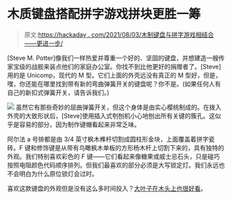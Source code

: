 # 木质键盘搭配拼字游戏拼块更胜一筹

> 原文:[https://hackaday . com/2021/08/03/木制键盘与拼字游戏相结合——更进一步/](https://hackaday.com/2021/08/03/wooden-keyboard-with-scrabble-tiles-goes-the-extra-mile/)

[Steve M. Potter]像我们一样热爱并尊重一个好的、坚固的键盘，并想建造一艘传家宝级的战舰来装点他们的家庭办公室。你找不到比他更好的捐赠者了。[Steve]用的是 Unicomp，现代的 M 型。它们上面的外壳远没有真正的 M 型好，但是，嘿，你还能在哪里找到带有新的弯曲弹簧开关的键盘呢？你不是。(如果任何人有自己的新扣式弹簧开关，请告诉我们。)

[![](../Images/0a2def44c09084b66560077787eec827.png)](https://hackaday.com/wp-content/uploads/2021/07/wooden-keyboard-keys.jpg) 虽然它有那些奇妙的屈曲弹簧开关，但这个身体是由实心樱桃制成的。在拨入外壳的大致形状后，[Steve]使用插入式刳刨机小心地刨出所有关键的簇孔。这似乎是容易的部分，因为制作键帽看起来非常乏味。

阿尔法 a 号排都是由 3/4 英寸枫木榫杆切割成圆柱形金块，上面覆盖着拼字瓷砖。F 键和修饰键是从带有鸟瞰枫木单板的方形杨木杆上切割下来的，具有独特的外观。我们特别喜欢彩色的 F 键——它们看起来像糖果或威士忌石头，只是碰巧按照电阻颜色代码顺序排列。但我们最喜欢的部分必须是大写锁定灯。我们永远也不会明白为什么原位锁灯会过时。

喜欢这款键盘的外观但是没有这么多时间投入？[大叶子在木头上也很好看](https://hackaday.com/2021/05/21/custom-macro-keyboard-looks-good-in-wood/)。